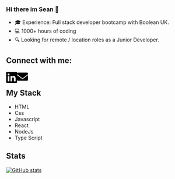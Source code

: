 ### Hi there im Sean 👋

- 🎓 Experience: Full stack developer bootcamp with Boolean UK.
- 💻 1000+ hours of coding
- 🔍 Looking for remote / location roles as a Junior Developer.

## Connect with me:

[<img align="left" alt="socialImage" fill="blue" width="30px" src="images/linkedin-brands.svg"/>][linkedin]
[<img align="left" alt="emailImage" width="30px" src="images/envelope-solid.svg"/>][email]

<Br>

## My Stack

- HTML
- Css
- Javascript
- React
- NodeJs
- Type Script

## Stats

[![GitHub stats](https://github-readme-stats.vercel.app/api?username=valeponchi&hide=stars,contribs&count_private=true&show_icons=true&theme=tokyonight&hide_border=ture&hide_title=true)](https://github.com/targetv/targetv)

[linkedin]: https://www.linkedin.com/in/sean-davison-82521b151/
[email]: seandavison1998@hotmail.com
